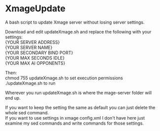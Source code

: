 # XmageUpdate
A bash script to update Xmage server without losing server settings.

Download and edit updateXmage.sh and replace the following with your settings:  
{YOUR SERVER ADDRESS}  
{YOUR SERVER NAME}  
{YOUR SECONDARY BIND PORT}  
{YOUR MAX SECONDS IDLE}  
{YOUR MAX AI OPPONENTS}  

Then:  
chmod 755 updateXmage.sh to set execution permissions  
./updateXmage.sh to run  

Wherever you run updateXmage.sh is where the mage-server folder will end up.  

If you want to keep the setting the same as default you can just delete the whole sed command.  
If you want to use settings in xmage config.xml I don't have here just examine my sed commands and write commands for those settings.  
